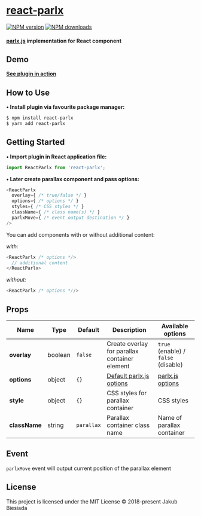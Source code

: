 # [react-parlx](https://github.com/jb1905/react-parlx)

[![NPM version](http://img.shields.io/npm/v/react-parlx.svg?style=flat-square)](https://www.npmjs.com/package/react-parlx)
[![NPM downloads](http://img.shields.io/npm/dm/react-parlx.svg?style=flat-square)](https://www.npmjs.com/package/react-parlx)

#### [parlx.js](https://www.npmjs.com/package/parlx.js) implementation for React component
## Demo
**[See plugin in action](https://jb1905.github.io/parlx.js/)**

## How to Use
**• Install plugin via favourite package manager:**
```sh
$ npm install react-parlx
$ yarn add react-parlx
```

## Getting Started
**• Import plugin in React application file:**
```js
import ReactParlx from 'react-parlx';
```

**• Later create parallax component and pass options:**
```js
<ReactParlx
  overlay={ /* true/false */ }
  options={ /* options */ }
  styles={ /* CSS styles */ }
  className={ /* class name(s) */ }
  parlxMove={ /* event output destination */ }
/>
```

You can add components with or without additional content:

*with:*
```js
<ReactParlx /* options */>
  // additional content
</ReactParlx>
```
*without:*
```js
<ReactParlx /* options *//>
```

## Props
Name | Type | Default | Description | Available options
-|-|-|-|-
**overlay** | boolean | `false` | Create overlay for parallax container element | `true` (enable) / `false` (disable)
**options** | object | `{}` | [Default parlx.js options](https://github.com/JB1905/parlx.js#options) | [parlx.js options](https://github.com/JB1905/parlx.js#options)
**style** | object | `{}` | CSS styles for parallax container | CSS styles
**className** | string | `parallax` | Parallax container class name | Name of parallax container

## Event
`parlxMove` event will output current position of the parallax element

## License
This project is licensed under the MIT License © 2018-present Jakub Biesiada
